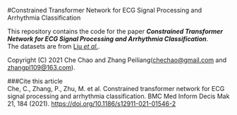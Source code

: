 #Constrained Transformer Network for ECG Signal Processing and Arrhythmia Classification   

This repository contains the code for the paper ***Constrained Transformer Network for ECG Signal Processing and Arrhythmia Classification***.   
The datasets are from [Liu *et al.*](https://doi.org/10.1166/jmihi.2018.2442).   

Copyright (C) 2021 Che Chao and Zhang Peiliang([chechao@gmail.com](chechao@gmail.com) and [zhangpl109@163.com](zhangpl109@163.co)).   

###Cite this article   
Che, C., Zhang, P., Zhu, M. et al. Constrained transformer network for ECG signal processing and arrhythmia classification. BMC Med Inform Decis Mak 21, 184 (2021). https://doi.org/10.1186/s12911-021-01546-2

